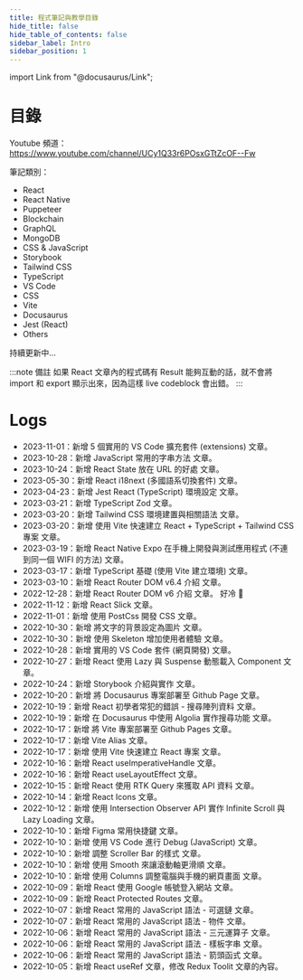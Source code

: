 ```yaml
---
title: 程式筆記與教學目錄
hide_title: false
hide_table_of_contents: false
sidebar_label: Intro
sidebar_position: 1
---
```


import Link from "@docusaurus/Link";

# 目錄

Youtube 頻道：
https://www.youtube.com/channel/UCy1Q33r6POsxGTtZcOF--Fw

筆記類別：

- <Link to="/docs/category/react">React</Link>
- <Link to="/docs/category/react-native">React Native</Link>
- <Link to="/docs/category/puppeteer">Puppeteer</Link>
- <Link to="/docs/category/blockchain">Blockchain</Link>
- <Link to="/docs/category/graphql">GraphQL</Link>
- <Link to="/docs/category/mongodb">MongoDB</Link>
- <Link to="/docs/category/css--javascript">CSS & JavaScript</Link>
- <Link to="/docs/category/storybook">Storybook</Link>
- <Link to="/docs/category/tailwind-css">Tailwind CSS</Link>
- <Link to="/docs/category/typescript">TypeScript</Link>
- <Link to="/docs/category/vs-code">VS Code</Link>
- <Link to="/docs/category/css">CSS</Link>
- <Link to="/docs/category/vite">Vite</Link>
- <Link to="/docs/category/docusaurus">Docusaurus</Link>
- <Link to="/docs/category/jest-react">Jest (React)</Link>
- <Link to="/docs/category/others">Others</Link>

持續更新中...

:::note 備註
如果 React 文章內的程式碼有 Result 能夠互動的話，就不會將 import 和 export 顯示出來，因為這樣 live codeblock 會出錯。
:::

# Logs

- 2023-11-01：新增 <Link to="/docs/VS%20Code/vsCodeExtensions2">5 個實用的 VS Code 擴充套件 (extensions)</Link> 文章。
- 2023-10-28：新增 <Link to="/docs/JavaScript/string">JavaScript 常用的字串方法</Link> 文章。
- 2023-10-24：新增 <Link to="/docs/React/Tips/React-State-URL">React State 放在 URL 的好處</Link> 文章。
- 2023-05-30：新增 <Link to="/docs/React/Package/React-i18next">React i18next (多國語系切換套件)</Link> 文章。
- 2023-04-23：新增 <Link to="/docs/Jest/Jest-React">Jest React (TypeScript) 環境設定</Link> 文章。
- 2023-03-21：新增 <Link to="/docs/TypeScript/TypeScript-Zod">TypeScript Zod</Link> 文章。
- 2023-03-20：新增 <Link to="/docs/Tailwind/Tailwind-Setup">Tailwind CSS 環境建置與相關語法</Link> 文章。
- 2023-03-20：新增 <Link to="/docs/Vite/React-Ts-Tailwind">使用 Vite 快速建立 React + TypeScript + Tailwind CSS 專案</Link> 文章。
- 2023-03-19：新增 <Link to="/docs/React%20Native/expogo">React Native Expo 在手機上開發與測試應用程式 (不連到同一個 WIFI 的方法)</Link> 文章。
- 2023-03-17：新增 <Link to="/docs/TypeScript/TypeScript-Basic">TypeScript 基礎 (使用 Vite 建立環境)</Link> 文章。
- 2023-03-10：新增 <Link to="/docs/React/Package/React-Router-Dom-v6-4">React Router DOM v6.4 介紹</Link> 文章。
- 2022-12-28：新增 <Link to="/docs/React/Package/React-Router-Dom-v6">React Router DOM v6 介紹</Link> 文章。 好冷 🥶
- 2022-11-12：新增 <Link to="/docs/React/Package/React-Slick">React Slick</Link> 文章。
- 2022-11-01：新增 <Link to="/docs/JavaScript/postcss">使用 PostCss 開發 CSS</Link> 文章。
- 2022-10-30：新增 <Link to="/docs/CSS/textImage">將文字的背景設定為圖片</Link> 文章。
- 2022-10-30：新增 <Link to="/docs/JavaScript/skeleton">使用 Skeleton 增加使用者體驗</Link> 文章。
- 2022-10-28：新增 <Link to="/docs/VS%20Code/vsCodeExtensions">實用的 VS Code 套件 (網頁開發)</Link> 文章。
- 2022-10-27：新增 <Link to="/docs/React/Tips/React-Lazy">React 使用 Lazy 與 Suspense 動態載入 Component</Link> 文章。
- 2022-10-24：新增 <Link to="/docs/Stroybook/Storybook-Basic">Storybook 介紹與實作</Link> 文章。
- 2022-10-20：新增 <Link to="/docs/Docusaurus/Docusaurus-Github">將 Docusaurus 專案部署至 Github Page</Link> 文章。
- 2022-10-19：新增 <Link to="/docs/React/Tips/React-Search">React 初學者常犯的錯誤 - 搜尋陣列資料</Link> 文章。
- 2022-10-19：新增 <Link to="/docs/Docusaurus/Algolia">在 Docusaurus 中使用 Algolia 實作搜尋功能</Link> 文章。
- 2022-10-17：新增 <Link to="/docs/Vite/Vite-Github-Pages">將 Vite 專案部署至 Github Pages</Link> 文章。
- 2022-10-17：新增 <Link to="/docs/Vite/Vite-Alias">Vite Alias</Link> 文章。
- 2022-10-17：新增 <Link to="/docs/Vite/React-Vite">使用 Vite 快速建立 React 專案</Link> 文章。
- 2022-10-16：新增 <Link to="/docs/React/Hooks/React-useImperativeHandle">React useImperativeHandle</Link> 文章。
- 2022-10-16：新增 <Link to="/docs/React/Hooks/React-useLayoutEffect">React useLayoutEffect</Link> 文章。
- 2022-10-15：新增 <Link to="/docs/React/Package/React-RTK-Query">React 使用 RTK Query 來獲取 API 資料</Link> 文章。
- 2022-10-14：新增 <Link to="/docs/React/Package/React-Icons">React Icons</Link> 文章。
- 2022-10-12：新增 <Link to="/docs/JavaScript/intersectionObserver">使用 Intersection Observer API 實作 Infinite Scroll 與 Lazy Loading</Link> 文章。
- 2022-10-10：新增 <Link to="/docs/Others/figmaShortcut">Figma 常用快捷鍵</Link> 文章。
- 2022-10-10：新增 <Link to="/docs/VS%20Code/vsCodeDebug">使用 VS Code 進行 Debug (JavaScript)</Link> 文章。
- 2022-10-10：新增 <Link to="/docs/CSS/scrollerBar">調整 Scroller Bar 的樣式</Link> 文章。
- 2022-10-10：新增 <Link to="/docs/CSS/smoothScroll">使用 Smooth 來讓滾動軸更滑順</Link> 文章。
- 2022-10-10：新增 <Link to="/docs/CSS/columns">使用 Columns 調整電腦與手機的網頁畫面</Link> 文章。
- 2022-10-09：新增 <Link to="/docs/React/Package/React-Google-Auth">React 使用 Google 帳號登入網站</Link> 文章。
- 2022-10-09：新增 <Link to="/docs/React/Package/React-Protected-Routes">React Protected Routes</Link> 文章。
- 2022-10-07：新增 <Link to="/docs/React/Tips/React-Optional-Chaining">React 常用的 JavaScript 語法 - 可選鏈</Link> 文章。
- 2022-10-07：新增 <Link to="/docs/React/Tips/React-Objects">React 常用的 JavaScript 語法 - 物件</Link> 文章。
- 2022-10-06：新增 <Link to="/docs/React/Tips/React-Ternary-Operators">React 常用的 JavaScript 語法 - 三元運算子</Link> 文章。
- 2022-10-06：新增 <Link to="/docs/React/Tips/React-Template-String">React 常用的 JavaScript 語法 - 樣板字串</Link> 文章。
- 2022-10-06：新增 <Link to="/docs/React/Tips/React-Arrow-Function">React 常用的 JavaScript 語法 - 箭頭函式</Link> 文章。
- 2022-10-05：新增 <Link to="/docs/React/Hooks/React-useRef">React useRef</Link> 文章，修改 Redux Toolit 文章的內容。
